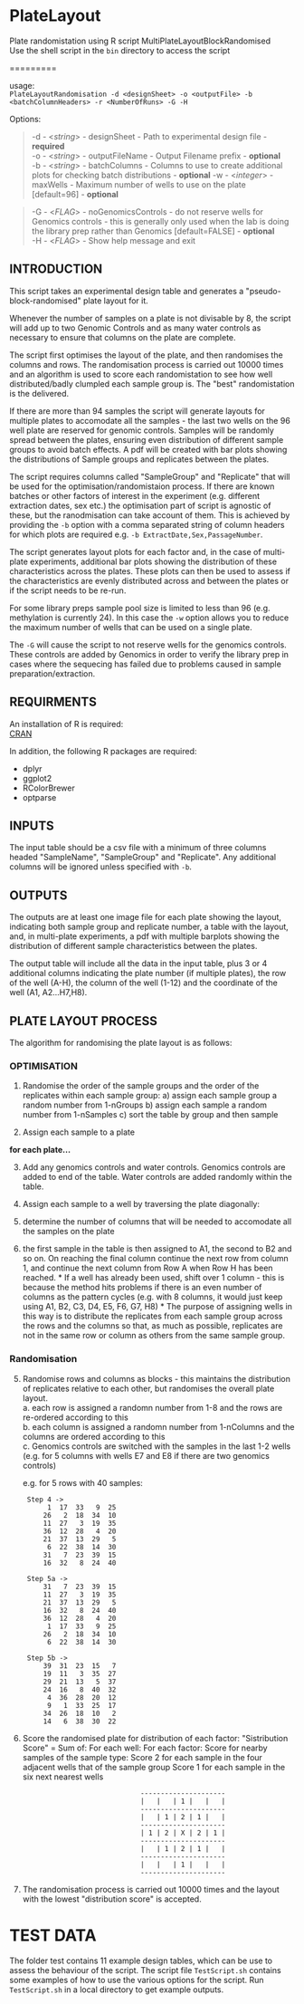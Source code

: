 # PlateLayout

Plate randomistation using R script MultiPlateLayoutBlockRandomised  
Use the shell script in the `bin` directory to access the script

=========

usage:  
`PlateLayoutRandomisation -d <designSheet> -o <outputFile> -b <batchColumnHeaders> -r <NumberOfRuns> -G -H`

Options:  
>    -d - <*string*>  - designSheet - Path to experimental design file - **required**  
>    -o - <*string*>  - outputFileName - Output Filename prefix - **optional**  
>    -b - <*string*>  - batchColumns - Columns to use to create additional plots for checking batch distributions - **optional**
>    -w - <*integer*> - maxWells - Maximum number of wells to use on the plate [default=96] - **optional**

>    -G - <*FLAG*>    - noGenomicsControls - do not reserve wells for Genomics controls - this is generally only used when the lab is doing the library prep rather than Genomics [default=FALSE] - **optional**  
>    -H - <*FLAG*> - Show help message and exit

## INTRODUCTION

This script takes an experimental design table and generates a "pseudo-block-randomised" plate layout for it. 

Whenever the number of samples on a plate is not divisable by 8, the script will add up to two Genomic Controls and as many water controls as necessary to ensure that columns on the plate are complete.

The script first optimises the layout of the plate, and then randomises the columns and rows. The randomisation process is carried out 10000 times and an algorithm is used to score each randomistation to see how well distributed/badly clumpled each sample group is. The "best" randomistation is the delivered.

If there are more than 94 samples the script will generate layouts for multiple plates to accomodate all the samples - the last two wells on the 96 well plate are reserved for genomic controls. Samples will be randomly spread between the plates, ensuring even distribution of different sample groups to avoid batch effects. A pdf will be created with bar plots showing the distributions of Sample groups and replicates between the plates.

The script requires columns called "SampleGroup" and "Replicate" that will be used for the optimisation/randomistaion process. If there are known batches or other factors of interest in the experiment (e.g. different extraction dates, sex etc.) the optimisation part of script is agnostic of these, but the ranodmisation can take account of them. This is achieved by providing the `-b` option with a comma separated string of column headers for which plots are required e.g. `-b ExtractDate,Sex,PassageNumber`.

The script generates layout plots for each factor and, in the case of multi-plate experiments, additional bar plots showing the distribution of these characteristics across the plates.  These plots can then be used to assess if the characteristics are evenly distributed across and between the plates or if the script needs to be re-run. 

For some library preps sample pool size is limited to less than 96 (e.g. methylation is currently 24). In this case the `-w` option allows you to reduce the maximum number of wells that can be used on a single plate.

The `-G` will cause the script to not reserve wells for the genomics controls. These controls are added by Genomics in order to verify the library prep in cases where the sequecing has failed due to problems caused in sample preparation/extraction. 

## REQUIRMENTS

An installation of R is required:  
  [CRAN](https://cran.r-project.org/)
  
In addition, the following R packages are required:
  * dplyr
  * ggplot2
  * RColorBrewer
  * optparse

## INPUTS

The input table should be a csv file with a minimum of three columns headed "SampleName", "SampleGroup" and "Replicate". Any additional columns will be ignored unless specified with `-b`.

## OUTPUTS

The outputs are at least one image file for each plate showing the layout, indicating both sample group and replicate number, a table with the layout, and, in multi-plate experiments, a pdf with multiple barplots showing the distribution of different sample characteristics between the plates.

The output table will include all the data in the input table, plus 3 or 4 additional columns indicating the plate number (if multiple plates), the row of the well (A-H), the column of the well (1-12) and the coordinate of the well (A1, A2...H7,H8).

## PLATE LAYOUT PROCESS

The algorithm for randomising the plate layout is as follows:

### OPTIMISATION
1. Randomise the order of the sample groups and the order of the replicates within each sample group:
    a) assign each sample group a random number from 1-nGroups
    b) assign each sample a random number from 1-nSamples
    c) sort the table by group and then sample

2. Assign each sample to a plate

 **for each plate...**

3. Add any genomics controls and water controls. Genomics controls are added to end of the table. Water controls are added randomly within the table.

4. Assign each sample to a well by traversing the plate diagonally:
  1. determine the number of columns that will be needed to accomodate all the samples on the plate
  2. the first sample in the table is then assigned to A1, the second to B2 and so on. On reaching the final column continue the next row from column 1, and continue the next column from Row A when Row H has been reached.
    * If a well has already been used, shift over 1 column - this is because the method hits problems if there is an even number of columns as the pattern cycles (e.g. with 8 columns, it would just keep using A1, B2, C3, D4, E5, F6, G7, H8)
    * The purpose of assigning wells in this way is to distribute the replicates from each sample group across the rows and the columns so that, as much as possible, replicates are not in the same row or column as others from the same sample group.

### Randomisation

5. Randomise rows and columns as blocks - this maintains the distribution of replicates relative to each other, but randomises the overall plate layout.  
     a. each row is assigned a randomn number from 1-8 and the rows are re-ordered according to this  
     b. each column is assigned a randomn number from 1-nColumns and the columns are ordered according to this  
     c. Genomics controls are switched with the samples in the last 1-2 wells (e.g. for 5 columns with wells E7 and E8 if there are two genomics controls)

    e.g. for 5 rows with 40 samples:
    
        Step 4 ->
             1  17  33   9  25
            26   2  18  34  10
            11  27   3  19  35
            36  12  28   4  20
            21  37  13  29   5
             6  22  38  14  30
            31   7  23  39  15
            16  32   8  24  40

        Step 5a ->
            31   7  23  39  15
            11  27   3  19  35
            21  37  13  29   5
            16  32   8  24  40
            36  12  28   4  20
             1  17  33   9  25
            26   2  18  34  10
             6  22  38  14  30

        Step 5b ->
            39  31  23  15   7
            19  11   3  35  27
            29  21  13   5  37
            24  16   8  40  32
             4  36  28  20  12
             9   1  33  25  17
            34  26  18  10   2
            14   6  38  30  22
            
6. Score the randomised plate for distribution of each factor:
    "Sistribution Score" = Sum of:
                        For each well:
                            For each factor:
                                Score for nearby samples of the sample type:
                                    Score 2 for each sample in the four adjacent wells that of the sample group
                                    Score 1 for each sample in the six next nearest wells
                                    
                                    ---------------------
                                    |   |   | 1 |   |   |
                                    ---------------------
                                    |   | 1 | 2 | 1 |   |
                                    ---------------------
                                    | 1 | 2 | X | 2 | 1 |
                                    ---------------------
                                    |   | 1 | 2 | 1 |   |
                                    ---------------------
                                    |   |   | 1 |   |   |
                                    ---------------------
                    
7. The randomisation process is carried out 10000 times and the layout with the lowest "distribution score" is accepted.

TEST DATA
=========

The folder test contains 11 example design tables, which can be use to assess the behaviour of the script. The script file `TestScript.sh` contains some examples of how to use the various options for the script. Run `TestScript.sh` in a local directory to get example outputs.
